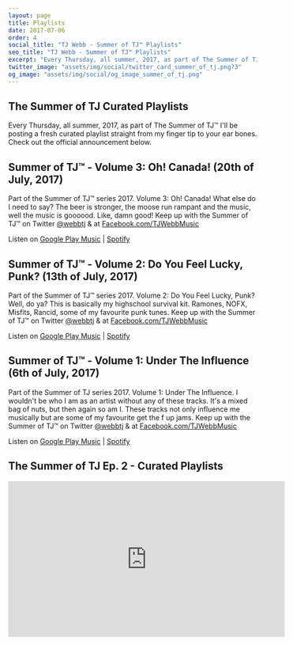```yaml
---
layout: page
title: Playlists
date: 2017-07-06
order: 4
social_title: "TJ Webb - Summer of TJ™ Playlists"
seo_title: "TJ Webb - Summer of TJ™ Playlists"
excerpt: "Every Thursday, all summer, 2017, as part of The Summer of TJ™ I'll be posting a fresh curated playlist straight from my finger tip to your ear bones. Check out the official announcement."
twitter_image: "assets/img/social/twitter_card_summer_of_tj.png?3"
og_image: "assets/img/social/og_image_summer_of_tj.png"
---
```


## The Summer of TJ Curated Playlists
Every Thursday, all summer, 2017, as part of The Summer of TJ™ I'll be posting a
fresh curated playlist straight from my finger tip to your ear bones. Check out
the official announcement below.

## Summer of TJ™ - Volume 3: Oh! Canada! (20th of July, 2017)
Part of the Summer of TJ™ series 2017. Volume 3: Oh! Canada! What else do I need
to say? The beer is stronger, the moose run rampant and the music, well the
music is goooood. Like, damn good! Keep up with the Summer of TJ™ on Twitter
[@webbtj](http://twitter.com/webbtj) & at
[Facebook.com/TJWebbMusic](http://facebook.com/TJWebbMusic)

Listen on [Google Play Music](https://goo.gl/DgHFt9) |
[Spotify](https://goo.gl/cgnL7k)

## Summer of TJ™ - Volume 2: Do You Feel Lucky, Punk? (13th of July, 2017)
Part of the Summer of TJ™ series 2017. Volume 2: Do You Feel Lucky, Punk? Well,
do ya? This is basically my highschool survival kit. Ramones, NOFX, Misfits,
Rancid, some of my favourite punk tunes. Keep up with the Summer of TJ™ on
Twitter [@webbtj](http://twitter.com/webbtj) & at
[Facebook.com/TJWebbMusic](http://facebook.com/TJWebbMusic)

Listen on [Google Play Music](https://goo.gl/v7ZAsV) |
[Spotify](https://goo.gl/PUFpgB)

## Summer of TJ™ - Volume 1: Under The Influence (6th of July, 2017)
Part of the Summer of TJ series 2017. Volume 1: Under The Influence.
I wouldn't be who I am as an artist without any of these tracks. It's a mixed
bag of nuts, but then again so am I. These tracks not only influence me
musically but are some of my favourite get the f up jams. Keep up with the
Summer of TJ™ on Twitter [@webbtj](http://twitter.com/webbtj) & at
[Facebook.com/TJWebbMusic](http://facebook.com/TJWebbMusic)

Listen on [Google Play Music](https://goo.gl/vWgCep) |
[Spotify](https://goo.gl/PR4XX5)

## The Summer of TJ Ep. 2 - Curated Playlists
<iframe width="560" height="315" src="https://www.youtube.com/embed/zw670b0-tnQ" frameborder="0" allowfullscreen></iframe>
